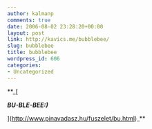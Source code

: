 ```yaml
---
author: kalmanp
comments: true
date: 2006-08-02 23:28:20+00:00
layout: post
link: http://kavics.me/bubblebee/
slug: bubblebee
title: bubblebee
wordpress_id: 606
categories:
- Uncategorized
---
```


**_[



**_BU-BLE-BEE:)_**



](http://www.pinavadasz.hu/fuszelet/bu.html)_**
